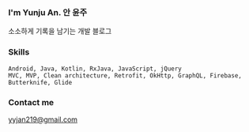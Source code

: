 ### I'm Yunju An. 안 윤주 
소소하게 기록을 남기는 개발 블로그 

### Skills
```
Android, Java, Kotlin, RxJava, JavaScript, jQuery
MVC, MVP, Clean architecture, Retrofit, OkHttp, GraphQL, Firebase, Butterknife, Glide
```

### Contact me
[yyjan219@gmail.com](mailto:yyjan219@gmail.com)
